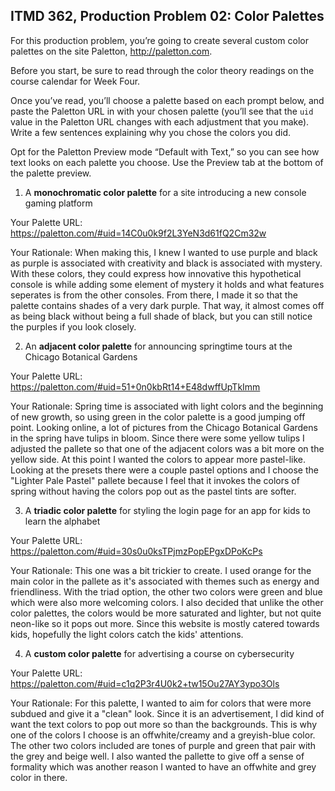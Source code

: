## ITMD 362, Production Problem 02: Color Palettes

For this production problem, you’re going to create several custom color palettes on the site
Paletton, http://paletton.com.

Before you start, be sure to read through the color theory readings on the course calendar for Week
Four.

Once you’ve read, you’ll choose a palette based on each prompt below, and paste the Paletton URL in
with your chosen palette (you’ll see that the `uid` value in the Paletton URL changes with each
adjustment that you make). Write a few sentences explaining why you chose the colors you did.

Opt for the Paletton Preview mode “Default with Text,” so you can see how text looks on each palette
you choose. Use the Preview tab at the bottom of the palette preview.

1. A **monochromatic color palette** for a site introducing a new console gaming platform

Your Palette URL: https://paletton.com/#uid=14C0u0k9f2L3YeN3d61fQ2Cm32w

Your Rationale: When making this, I knew I wanted to use purple and black as purple is associated with creativity and black is associated with mystery. With these colors, they could express how innovative this hypothetical console is while adding some element of mystery it holds and what features seperates is from the other consoles. From there, I made it so that the palette contains shades of a very dark purple. That way, it almost comes off as being black without being a full shade of black, but you can still notice the purples if you look closely.

2. An **adjacent color palette** for announcing springtime tours at the Chicago Botanical Gardens

Your Palette URL: https://paletton.com/#uid=51+0n0kbRt14+E48dwffUpTkImm

Your Rationale: Spring time is associated with light colors and the beginning of new growth, so using green in the color palette is a good jumping off point. Looking online, a lot of pictures from the Chicago Botanical Gardens in the spring have tulips in bloom. Since there were some yellow tulips I adjusted the pallete so that one of the adjacent colors was a bit more on the yellow side. At this point I wanted the colors to appear more pastel-like. Looking at the presets there were a couple pastel options and I choose the "Lighter Pale Pastel" pallete because I feel that it invokes the colors of spring without having the colors pop out as the pastel tints are softer.

3. A **triadic color palette** for styling the login page for an app for kids to learn the alphabet

Your Palette URL: https://paletton.com/#uid=30s0u0ksTPjmzPopEPgxDPoKcPs

Your Rationale: This one was a bit trickier to create. I used orange for the main color in the pallete as it's associated with themes such as energy and friendliness. With the triad option, the other two colors were green and blue which were also more welcoming colors. I also decided that unlike the other color palettes, the colors would be more saturated and lighter, but not quite neon-like so it pops out more. Since this website is mostly catered towards kids, hopefully the light colors catch the kids' attentions.

4. A **custom color palette** for advertising a course on cybersecurity

Your Palette URL: https://paletton.com/#uid=c1q2P3r4U0k2+tw15Ou27AY3ypo3Ols

Your Rationale: For this palette, I wanted to aim for colors that were more subdued and give it a "clean" look. Since it is an advertisement, I did kind of want the text colors to pop out more so than the backgrounds. This is why one of the colors I choose is an offwhite/creamy and a greyish-blue color. The other two colors included are tones of purple and green that pair with the grey and beige well. I also wanted the pallette to give off a sense of formality which was another reason I wanted to have an offwhite and grey color in there.
